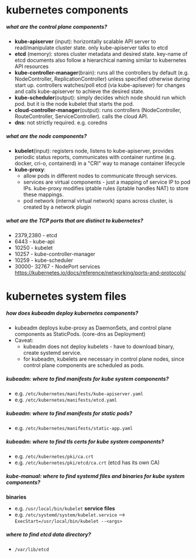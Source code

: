 ```table-of-contents
```
# kubernetes components
##### what are the control plane components?
- **kube-apiserver** (input): horizontally scalable API server to read/manipulate cluster state. only kube-apiserver talks to etcd
- **etcd** (memory): stores cluster metadata and desired state. key-name of etcd documents also follow a hierarchical naming similar to kubernetes API resources
- **kube-controller-manager**(brain): runs all the controllers by default (e.g. NodeController, ReplicationController) unless specified otherwise during start up. controllers watches/poll etcd (via kube-apisever) for changes and calls kube-apiserver to achieve the desired state.
- **kube-scheduler**(output): simply decides which node should run which pod. but it is the node kubelet that starts the pod.
- **cloud-controller-manager**(output): runs controllers (NodeController, RouteController, ServiceController). calls the cloud API.
- **dns**: not strictly required. e.g. coredns

##### what are the node components?
- **kubelet**(input): registers node, listens to kube-apiserver, provides periodic status reports, communicates with container runtime (e.g. docker, cri-o, containerd) in a "CRI" way to manage container lifecycle
- **kube-proxy**: 
	- allow pods in different nodes to communicate through services. 
	- services are virtual components - just a mapping of service IP to pod IPs. kube-proxy modifies iptable rules (iptable handles NAT) to store these mappings.
	- pod network (internal virtual network) spans across cluster, is created by a network plugin

##### what are the TCP ports that are distinct to kubernetes?
- 2379,2380 - etcd
- 6443 - kube-api
- 10250 - kubelet
- 10257 - kube-controller-manager
- 10259 - kube-scheduler
- 30000- 32767 - NodePort services
https://kubernetes.io/docs/reference/networking/ports-and-protocols/

# kubernetes system files

##### how does kubeadm deploy kubernetes components?
- kubeadm deploys kube-proxy as DaemonSets, and control plane components as StaticPods. (core-dns as Deployment)
- Caveat: 
	- kubeadm does not deploy kubelets - have to download binary, create systemd service. 
	- for kubeadm, kubelets are necessary in control plane nodes, since control plane components are scheduled as pods.
##### kubeadm: where to find manifests for kube system components?
- e.g. `/etc/kubernetes/manifests/kube-apiserver.yaml`
- e.g. `/etc/kubernetes/manifests/etcd.yaml`
##### kubeadm: where to find manifests for static pods?
- e.g. `/etc/kubernetes/manifests/static-app.yaml`
##### kubeadm: where to find tls certs for kube system components?
- e.g. `/etc/kubernetes/pki/ca.crt`
- e.g. `/etc/kubernetes/pki/etcd/ca.crt` (etcd has its own CA)
##### kube-manual: where to find systemd files and binaries for kube system components?
**binaries**
- e.g. `/usr/local/bin/kubelet`
**service files**
- e.g. `/etc/systemd/system/kubelet.service` --> `ExecStart=/usr/local/bin/kubelet --<args>`

##### where to find etcd data directory?
- `/var/lib/etcd`